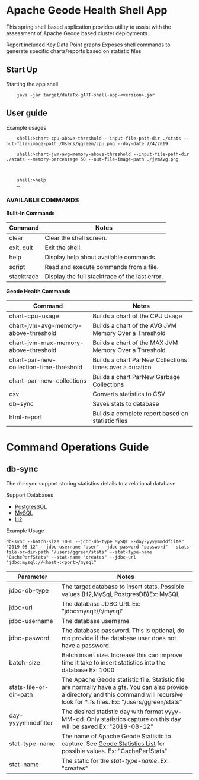 # Apache Geode Health Shell App

This spring shell based application provides
utility to assist with the assessment of Apache Geode
based cluster deployments.


 Report included Key Data Point graphs
 Exposes shell commands to generate specific charts/reports based on statistic files

## Start Up
Starting the app shell

        java -jar target/dataTx-gART-shell-app-<version>.jar


## User guide

Example usages

        shell:>chart-cpu-above-threshold --input-file-path-dir ./stats --out-file-image-path /Users/ggreen/cpu.png --day-date 7/4/2019

        shell:>chart-jvm-avg-memory-above-threshold --input-file-path-dir ./stats --memory-percentage 50 --out-file-image-path ./jvmAvg.png



        shell:>help
        …

### AVAILABLE COMMANDS

**Built-In Commands**

Command | Notes
-------- | ----------------
 clear      |  Clear the shell screen. 
 exit, quit |  Exit the shell.
 help       | Display help about available commands.
 script     |  Read and execute commands from a file.
 stacktrace | Display the full stacktrace of the last error.

**Geode Health Commands**

Command             | Notes
------------------- | ----------------
chart-cpu-usage     | Builds a chart of the CPU Usage
chart-jvm-avg-memory-above-threshold | Builds a chart of the AVG JVM Memory Over a Threshold
chart-jvm-max-memory-above-threshold | Builds a chart of the MAX JVM Memory Over a Threshold
chart-par-new-collection-time-threshold | Builds a chart ParNew Collections times over a duration
chart-par-new-collections               | Builds a chart ParNew Garbage Collections
csv                         | Converts statistics to CSV
db-sync                     | Saves stats to database
html-report                 |Builds a complete report based on statistic files


# Command Operations Guide

## db-sync


The db-sync support storing statistics details to a 
relational database.

Support Databases

- [PostgresSQL](https://www.postgresql.org/)
- [MySQL](https://www.mysql.com/)
- [H2](https://www.h2database.com/html/main.html)

Example Usage

    db-sync --batch-size 1000 --jdbc-db-type MySQL --day-yyyymmddfilter "2019-08-12" --jdbc-username "user" --jdbc-pasword "password" --stats-file-or-dir-path "/users/ggreen/stats" --stat-type-name "CachePerfStats" --stat-name "creates" --jdbc-url "jdbc:mysql://<host>:<port>/mysql"
 
 
 Parameter          |   Notes
 ------------------ | ---------------------
jdbc-db-type        |  The target database to insert stats. Possible values (H2,MySql, PostgresDB)Ex: MySQL 
jdbc-url                | The database JDBC URL Ex: "jdbc:mysql://<host>:<port>/mysql" 
jdbc-username       |  The database username 
jdbc-pasword        |  The database password. This is optional, do nto provide if the database user does not have a password. 
batch-size          |  Batch insert size. Increase this can improve time it take to insert statistics into the database Ex: 1000
stats-file-or-dir-path |  The Apache Geode statistic file. Statistic file are normally have a gfs. You can also provide a directory and this command will recursive look for *.fs files. Ex: "/users/ggreen/stats"
day-yyyymmddfilter  |  The desired statistic day with format yyyy-MM-dd. Only statistics capture on this day will be saved Ex: "2019-08-12" 
stat-type-name          | The name of Apache Geode Statistic to capture. See [Geode Statistics List](https://geode.apache.org/docs/guide/12/reference/statistics/statistics_list.html) for possible values.  Ex: "CachePerfStats" 
stat-name               | The static for the *stat-type-name*.  Ex: "creates" 

